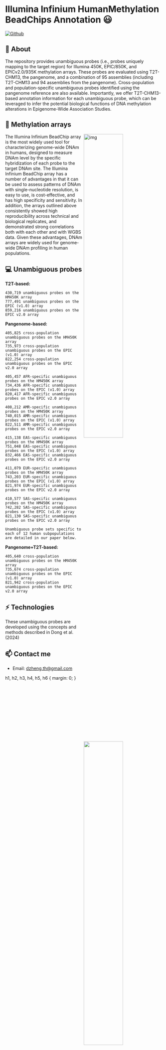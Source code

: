 # Illumina Infinium HumanMethylation BeadChips Annotation 😃

[![Github](https://img.shields.io/badge/-Github-000?style=flat&logo=Github&logoColor=white)](https://github.com/FernandoRoldan93)

## 🧐 About
The repository provides unambiguous probes (i.e., probes uniquely mapping to the target region) for Illumina 450K, EPIC/850K, and EPICv2.0/935K methylation arrays. These probes are evaluated using T2T-CHM13, the pangenome, and a combination of 95 assemblies (including T2T-CHM13 and 94 assemblies from the pangenome). Cross-population and population-specific unambiguous probes identified using the pangenome reference are also available. Importantly, we offer T2T-CHM13-based annotation information for each unambiguous probe, which can be leveraged to infer the potential biological functions of DNA methylation alterations in Epigenome-Wide Association Studies.

## 👯 Methylation arrays
<img align="right" alt="img" src="https://github.com/user-attachments/assets/47086cb5-d0e1-4373-9860-ff071b614526" width="50%" height="auto" />
The Illumina Infinium BeadChip array is the most widely used tool for characterizing genome-wide DNAm in humans, designed to measure DNAm level by the specific hybridization of each probe to the target DNAm site. The Illumina Infinium BeadChip array has a number of advantages in that it can be used
to assess patterns of DNAm with single-nucleotide resolution, is easy to use, is cost-effective,
and has high specificity and sensitivity. In addition, the arrays outlined above consistently
showed high reproducibility across technical and biological replicates, and demonstrated strong
correlations both with each other and with WGBS data. Given these advantages, DNAm arrays are widely used for genome-wide DNAm profiling in human
populations.

## :computer: Unambiguous probes
<b>T2T-based:</b>

    430,719 unambiguous probes on the HM450K array
    777,491 unambiguous probes on the EPIC (v1.0) array
    859,216 unambiguous probes on the EPIC v2.0 array

<b>Pangenome-based:</b>

    405,825 cross-population unambiguous probes on the HM450K array
    735,973 cross-population unambiguous probes on the EPIC (v1.0) array
    822,254 cross-population unambiguous probes on the EPIC v2.0 array

    405,457 AFR-specific unambiguous probes on the HM450K array
    734,436 AFR-specific unambiguous probes on the EPIC (v1.0) array
    820,417 AFR-specific unambiguous probes on the EPIC v2.0 array    

    408,212 AMR-specific unambiguous probes on the HM450K array
    740,015 AMR-specific unambiguous probes on the EPIC (v1.0) array
    822,511 AMR-specific unambiguous probes on the EPIC v2.0 array    

    415,138 EAS-specific unambiguous probes on the HM450K array
    751,048 EAS-specific unambiguous probes on the EPIC (v1.0) array
    832,466 EAS-specific unambiguous probes on the EPIC v2.0 array    

    411,079 EUR-specific unambiguous probes on the HM450K array
    743,203 EUR-specific unambiguous probes on the EPIC (v1.0) array
    821,974 EUR-specific unambiguous probes on the EPIC v2.0 array  

    410,577 SAS-specific unambiguous probes on the HM450K array
    742,282 SAS-specific unambiguous probes on the EPIC (v1.0) array
    821,130 SAS-specific unambiguous probes on the EPIC v2.0 array  
    
    Unambiguous probe sets specific to each of 12 human subpopulations are detailed in our paper below.

<b>Pangenome+T2T-based:</b>
    
    405,640 cross-population unambiguous probes on the HM450K array
    735,674 cross-population unambiguous probes on the EPIC (v1.0) array
    821,942 cross-population unambiguous probes on the EPIC v2.0 array

## ⚡ Technologies
These unambiguous probes are developed using the concepts and methods described in Dong et al. (2024)

<p>
	<img width="50%" align="right" src="https://github-readme-stats.vercel.app/api?username=functionalepigenomics&show_icons=true&hide_border=true" />

## 📫 Contact me
- Email: dzheng.th@gmail.com

h1, h2, h3, h4, h5, h6 {
    margin: 0;
}
